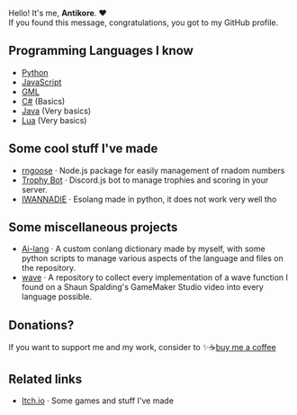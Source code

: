 Hello! It's me, **Antikore**. ❤️<br> 
If you found this message, congratulations, you got to my GitHub profile.

## Programming Languages I know
* [Python](https://www.python.org/about/)
* [JavaScript](https://developer.mozilla.org/es/docs/Web/JavaScripthttps://www.python.org/about/)
* [GML](https://manual.yoyogames.com/GameMaker_Language.htm)
* [C#](https://learn.microsoft.com/en-us/dotnet/csharp/) (Basics)
* [Java](https://www.java.com/) (Very basics)
* [Lua](https://www.lua.org/) (Very basics)

## Some cool stuff I've made
* [rngoose](https://github.com/AntikoreDev/rngoose) · Node.js package for easily management of rnadom numbers
* [Trophy Bot](https://github.com/AntikoreDev/trophy-bot/) · Discord.js bot to manage trophies and scoring in your server.
* [IWANNADIE](https://gist.github.com/AntikoreDev/c1452380e7bdfb0f4cd7f6d61b092e53) · Esolang made in python, it does not work very well tho

## Some miscellaneous projects
* [Ai-lang](https://github.com/AntikoreDev/ai-lang) · A custom conlang dictionary made by myself, with some python scripts to manage various aspects of the language and files on the repository.
* [wave](https://github.com/AntikoreDev/wave) · A repository to collect every implementation of a wave function I found on a Shaun Spalding's GameMaker Studio video into every language possible.

## Donations?
If you want to support me and my work, consider to ✨☕[buy me a coffee](https://ko-fi.com/antikore)

## Related links
* [Itch.io](https://antikore.itch.io/) · Some games and stuff I've made
